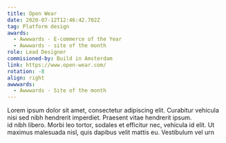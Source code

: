 ```yaml
---
title: Open Wear
date: 2020-07-12T12:46:42.702Z
tag: Platform design
awards:
  - Awwwards - E-commerce of the Year
  - Awwwards - site of the month
role: Lead Designer
commisioned-by: Build in Amsterdam
link: https://www.open-wear.com/
rotation: -8
align: right
awwwards:
  - Awwwards - Site of the month
---
```

Lorem ipsum dolor sit amet, consectetur adipiscing elit. Curabitur vehicula nisi sed nibh hendrerit imperdiet. Praesent vitae hendrerit ipsum.\
id nibh libero. Morbi leo tortor, sodales et efficitur nec, vehicula id elit. Ut maximus malesuada nisl, quis dapibus velit mattis eu. Vestibulum vel urn